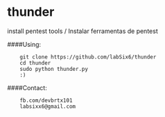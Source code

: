 # thunder
install pentest tools / Instalar ferramentas de pentest

####Using:
```
    git clone https://github.com/labSix6/thunder
    cd thunder
    sudo python thunder.py
    :)
```
####Contact:
```
    fb.com/devbrtx101
    labsixx6@gmail.com
```


